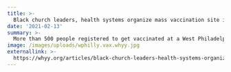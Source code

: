 ```yaml
---
title: >-
  Black church leaders, health systems organize mass vaccination site in West Philadelphia
date: '2021-02-13'
summary: >-
  More than 500 people registered to get vaccinated at a West Philadelphia church on Saturday, the first of three planned mass vaccination sites created by area hospitals in partnership with neighborhood faith leaders. This was done in partnership with multiple faith based and health care organizations - including Penn Medicine and Mercy Health. “We set forth on creating a clinic that would promote accessibility while using novel principles of no/low tech to ensure we would provide an environment in a day when anyone and everyone would have access to it,” said Dr, Kathleen Lee. “And use this concept to inform additional clinics.” W2H is proud to have supported this low tech / no-tech effort. 
image: /images/uploads/wphilly.vax.whyy.jpg
externallink: >-
  https://whyy.org/articles/black-church-leaders-health-systems-organize-mass-vaccination-site-in-west-philadelphia/
---
```


